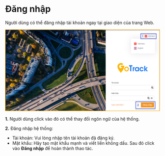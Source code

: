 # Đăng nhập
Người dùng có thể đăng nhập tài khoản ngay tại giao diện của trang Web.

<span style="display:block;text-align:center">![Interface Web](/docs/assets/images/web-interface/web-interface-users/GPS-gotrack_Login.png)

**1.** Người dùng click vào đó có thể thay đổi ngôn ngữ của hệ thống.

**2.** Đăng nhập hệ thống: 
- Tài khoản: Vui lòng nhập tên tài khoản đã đăng ký.
- Mật khẩu: Hãy tạo mật khẩu mạnh và viết liền không dấu.
Sau đó click vào **Đăng nhập** để hoàn thành thao tác. 